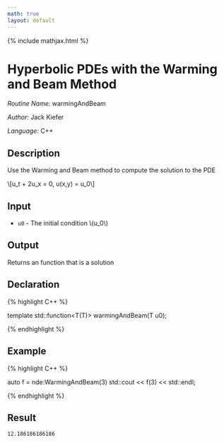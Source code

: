 ```yaml
---
math: true
layout: default
---
```


{% include mathjax.html %}


# Hyperbolic PDEs with the Warming and Beam Method

*Routine Name:* warmingAndBeam

*Author:* Jack Kiefer

*Language:* C++

## Description

Use the Warming and Beam method to compute the solution to the PDE

\\[u_t + 2u_x = 0, u(x,y) = u_0\\]

## Input

* ``u0`` - The initial condition \\(u_0\\)

## Output 

Returns an function that is a solution

## Declaration

{% highlight C++ %}

template <typename T>
std::function<T(T)> warmingAndBeam(T u0);

{% endhighlight %}

## Example

{% highlight C++ %}

auto f = nde:WarmingAndBeam(3)
std::cout << f(3) << std::endl;

{% endhighlight %}

## Result
```
12.186186186186
```
